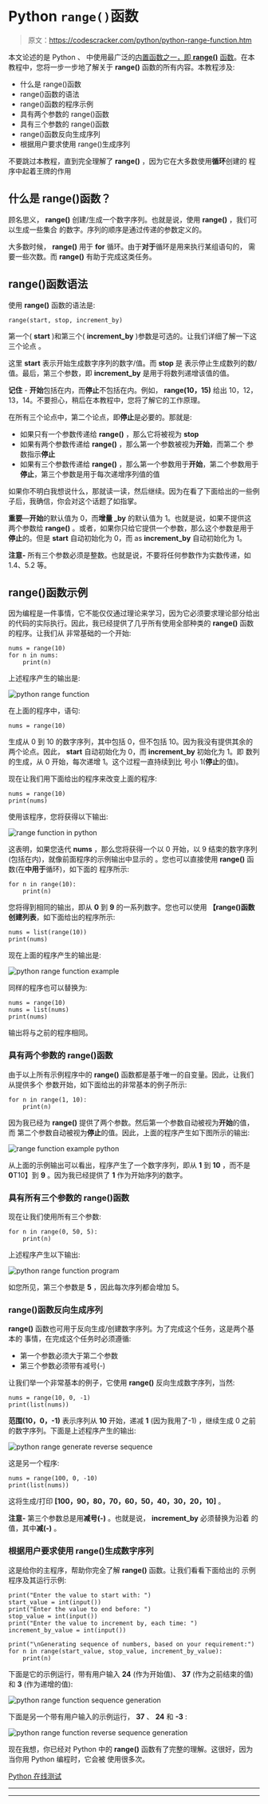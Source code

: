 # Python `range()`函数

> 原文：<https://codescracker.com/python/python-range-function.htm>

本文论述的是 Python 、 中使用最广泛的[内置函数之一，即 **range()**](/python/python-built-in-functions.htm) [函数](/python/python-functions.htm)。在本教程中，您将一步一步地了解关于 **range()** 函数的所有内容。本教程涉及:

*   什么是 range()函数
*   range()函数的语法
*   range()函数的程序示例
*   具有两个参数的 range()函数
*   具有三个参数的 range()函数
*   range()函数反向生成序列
*   根据用户要求使用 range()生成序列

不要跳过本教程，直到完全理解了 **range()** ，因为它在大多数使用**循环**创建的 程序中起着王牌的作用

## 什么是 range()函数？

顾名思义， **range()** 创建/生成一个数字序列。也就是说，使用 **range()** ，我们可以生成一些集合 的数字。序列的顺序是通过传递的参数定义的。

大多数时候， **range()** 用于 **for** 循环。由于**对于**循环是用来执行某组语句的， 需要一些次数。而 **range()** 有助于完成这类任务。

## range()函数语法

使用 **range()** 函数的语法是:

```
range(start, stop, increment_by)
```

第一个( **start** )和第三个( **increment_by** )参数是可选的。让我们详细了解一下这三个论点 。

这里 **start** 表示开始生成数字序列的数字/值。而 **stop** 是 表示停止生成数列的数/值。最后，第三个参数，即 **increment_by** 是用于将数列递增该值的值。

**记住** - **开始**包括在内，而**停止**不包括在内。例如， **range(10，15)** 给出 10，12，13，14。不要担心，稍后在本教程中，您将了解它的工作原理。

在所有三个论点中，第二个论点，即**停止**是必要的。那就是:

*   如果只有一个参数传递给 **range()** ，那么它将被视为 **stop**
*   如果有两个参数传递给 **range()** ，那么第一个参数被视为**开始**，而第二个 参数指示**停止**
*   如果有三个参数传递给 **range()** ，那么第一个参数用于**开始**，第二个参数用于**停止**，第三个参数是用于每次递增序列值的值

如果你不明白我想说什么，那就读一读，然后继续。因为在看了下面给出的一些例子后，我确信，你会对这个话题了如指掌。

**重要**—**开始**的默认值为 0，而**增量 _by** 的默认值为 1。也就是说，如果不提供这 两个参数给 **range()** 。或者，如果你只给它提供一个参数，那么这个参数是用于**停止**的。但是 **start** 自动初始化为 0，而 as **increment_by** 自动初始化为 1。

**注意-** 所有三个参数必须是整数。也就是说，不要将任何参数作为实数传递，如 1.4、5.2 等。

## range()函数示例

因为编程是一件事情，它不能仅仅通过理论来学习，因为它必须要求理论部分给出的代码的实际执行。因此，我已经提供了几乎所有使用全部种类的 **range()** 函数的程序。让我们从 非常基础的一个开始:

```
nums = range(10)
for n in nums:
    print(n)
```

上述程序产生的输出是:

![python range function](img/272c0abccc6cd6405486b4561acdc9fa.png)

在上面的程序中，语句:

```
nums = range(10)
```

生成从 0 到 10 的数字序列，其中包括 0，但不包括 10。因为我没有提供其余的两个论点。因此， **start** 自动初始化为 0，而 **increment_by** 初始化为 1。即 数列的生成，从 0 开始，每次递增 1。这个过程一直持续到比 号小 1(**停止**的值)。

现在让我们用下面给出的程序来改变上面的程序:

```
nums = range(10)
print(nums)
```

使用该程序，您将获得以下输出:

![range function in python](img/1b48b7338c99fa298690aad38390466e.png)

这表明，如果您迭代 **nums** ，那么您将获得一个以 0 开始，以 9 结束的数字序列(包括在内)，就像前面程序的示例输出中显示的 。您也可以直接使用 **range()** 函数(在**中用于**循环)，如下面的 程序所示:

```
for n in range(10):
    print(n)
```

您将得到相同的输出，即从 **0** 到 **9** 的一系列数字。您也可以使用 **【range()**函数创建**列表**，如下面给出的程序所示:

```
nums = list(range(10))
print(nums)
```

现在上面的程序产生的输出是:

![python range function example](img/d915ad7d2770c5b10d1bb1ad8de8ee1a.png)

同样的程序也可以替换为:

```
nums = range(10)
nums = list(nums)
print(nums)
```

输出将与之前的程序相同。

### 具有两个参数的 range()函数

由于以上所有示例程序中的 **range()** 函数都是基于唯一的自变量。因此，让我们从提供多个 参数开始，如下面给出的非常基本的例子所示:

```
for n in range(1, 10):
    print(n)
```

因为我已经为 **range()** 提供了两个参数。然后第一个参数自动被视为**开始**的值，而 第二个参数自动被视为**停止**的值。因此，上面的程序产生如下图所示的输出:

![range function example python](img/0a9894632e4ba6dccabaa658041f1809.png)

从上面的示例输出可以看出，程序产生了一个数字序列，即从 **1** 到 **10** ，而不是**0**T10】到 **9** 。因为我已经提供了 **1** 作为开始序列的数字。

### 具有所有三个参数的 range()函数

现在让我们使用所有三个参数:

```
for n in range(0, 50, 5):
    print(n)
```

上述程序产生以下输出:

![python range function program](img/5093ae1783df2bf5b3f96d046cfd2fcb.png)

如您所见，第三个参数是 **5** ，因此每次序列都会增加 5。

### range()函数反向生成序列

**range()** 函数也可用于反向生成/创建数字序列。为了完成这个任务，这是两个基本的 事情，在完成这个任务时必须遵循:

*   第一个参数必须大于第二个参数
*   第三个参数必须带有减号(-)

让我们举一个非常基本的例子，它使用 **range()** 反向生成数字序列，当然:

```
nums = range(10, 0, -1)
print(list(nums))
```

**范围(10，0，-1)** 表示序列从 **10** 开始，递减 **1** (因为我用了-1) ，继续生成 0 之前的数字序列。下面是上述程序产生的输出:

![python range generate reverse sequence](img/98c41594ac82d15cdfbe6b17b59f6dfb.png)

这是另一个程序:

```
nums = range(100, 0, -10)
print(list(nums))
```

这将生成/打印 **[100，90，80，70，60，50，40，30，20，10]** 。

**注意-** 第三个参数总是用**减号(-)** 。也就是说， **increment_by** 必须替换为沿着 的值，其中**减(-)** 。

### 根据用户要求使用 range()生成数字序列

这是给你的主程序，帮助你完全了解 **range()** 函数。让我们看看下面给出的 示例程序及其运行示例:

```
print("Enter the value to start with: ")
start_value = int(input())
print("Enter the value to end before: ")
stop_value = int(input())
print("Enter the value to increment by, each time: ")
increment_by_value = int(input())

print("\nGenerating sequence of numbers, based on your requirement:")
for n in range(start_value, stop_value, increment_by_value):
    print(n)
```

下面是它的示例运行，带有用户输入 **24** (作为开始值)、 **37** (作为之前结束的值)和 **3** (作为递增的值):

![python range function sequence generation](img/72561ca40ba7da9124a83dacfa16dab9.png)

下面是另一个带有用户输入的示例运行， **37** 、 **24** 和 **-3** :

![python range function reverse sequence generation](img/5b1d6599b5b4030732972effd1cb444e.png)

现在我想，你已经对 Python 中的 **range()** 函数有了完整的理解。这很好，因为当你用 Python 编程时，它会被 使用很多次。

[Python 在线测试](/exam/showtest.php?subid=10)

* * *

* * *